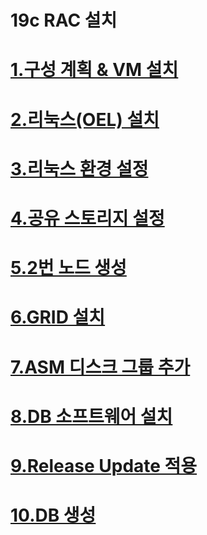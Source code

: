 # 19c RAC 설치

# [1.구성 계획 & VM 설치](https://github.com/oraclejyp/19c_rac_inst/blob/881df4cd9a1701db1304810340bd2b897895fb35/1.%EA%B5%AC%EC%84%B1%20%EA%B3%84%ED%9A%8D%20%26%20VM%20%EC%84%A4%EC%B9%98.md)

# [2.리눅스(OEL) 설치](https://github.com/oraclejyp/19c_rac_inst/blob/4bfcc1caad3c8a77d3c9905a54a2e5049c8800f1/2.%EB%A6%AC%EB%88%85%EC%8A%A4(OEL)%20%EC%84%A4%EC%B9%98.md)

# [3.리눅스 환경 설정](https://github.com/oraclejyp/19c_rac_inst/blob/4bfcc1caad3c8a77d3c9905a54a2e5049c8800f1/3.%EB%A6%AC%EB%88%85%EC%8A%A4%20%ED%99%98%EA%B2%BD%20%EC%84%A4%EC%A0%95.md)

# [4.공유 스토리지 설정](https://github.com/oraclejyp/19c_rac_inst/blob/4bfcc1caad3c8a77d3c9905a54a2e5049c8800f1/4.%EA%B3%B5%EC%9C%A0%20%EC%8A%A4%ED%86%A0%EB%A6%AC%EC%A7%80%20%EC%84%A4%EC%A0%95.md)

# [5.2번 노드 생성](https://github.com/oraclejyp/19c_rac_inst/blob/4bfcc1caad3c8a77d3c9905a54a2e5049c8800f1/5.2%EB%B2%88%20%EB%85%B8%EB%93%9C%20%EC%83%9D%EC%84%B1.md)

# [6.GRID 설치](https://github.com/oraclejyp/19c_rac_inst/blob/4bfcc1caad3c8a77d3c9905a54a2e5049c8800f1/6.GRID%20%EC%84%A4%EC%B9%98.md)

# [7.ASM 디스크 그룹 추가](https://github.com/oraclejyp/19c_rac_inst/blob/4bfcc1caad3c8a77d3c9905a54a2e5049c8800f1/7.ASM%20%EB%94%94%EC%8A%A4%ED%81%AC%20%EA%B7%B8%EB%A3%B9%20%EC%B6%94%EA%B0%80.md)

# [8.DB 소프트웨어 설치](https://github.com/oraclejyp/19c_rac_inst/blob/4bfcc1caad3c8a77d3c9905a54a2e5049c8800f1/8.DB%20%EC%86%8C%ED%94%84%ED%8A%B8%EC%9B%A8%EC%96%B4%20%EC%84%A4%EC%B9%98.md)

# [9.Release Update 적용](https://github.com/oraclejyp/19c_rac_inst/blob/4bfcc1caad3c8a77d3c9905a54a2e5049c8800f1/9.Release%20Update%20%EC%A0%81%EC%9A%A9.md)

# [10.DB 생성](https://github.com/oraclejyp/19c_rac_inst/blob/4bfcc1caad3c8a77d3c9905a54a2e5049c8800f1/10.DB%20%EC%83%9D%EC%84%B1.md)
